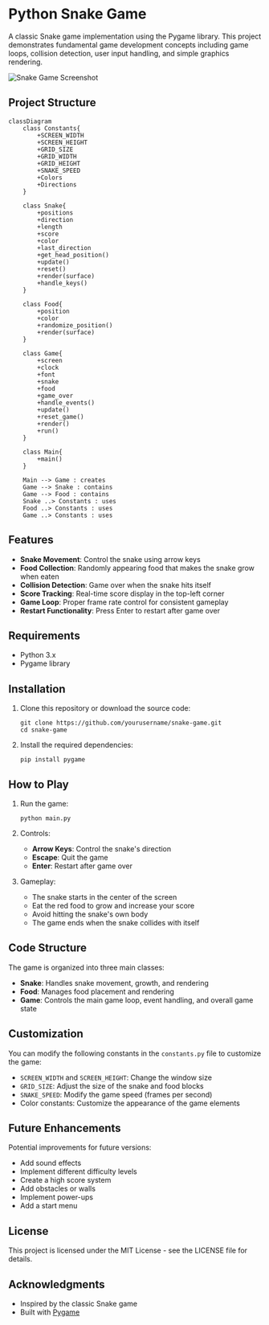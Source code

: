 # Python Snake Game

A classic Snake game implementation using the Pygame library. This project demonstrates fundamental game development concepts including game loops, collision detection, user input handling, and simple graphics rendering.

![Snake Game Screenshot](snake_game_screenshot.png)

## Project Structure

```mermaid
classDiagram
    class Constants{
        +SCREEN_WIDTH
        +SCREEN_HEIGHT
        +GRID_SIZE
        +GRID_WIDTH
        +GRID_HEIGHT
        +SNAKE_SPEED
        +Colors
        +Directions
    }
    
    class Snake{
        +positions
        +direction
        +length
        +score
        +color
        +last_direction
        +get_head_position()
        +update()
        +reset()
        +render(surface)
        +handle_keys()
    }
    
    class Food{
        +position
        +color
        +randomize_position()
        +render(surface)
    }
    
    class Game{
        +screen
        +clock
        +font
        +snake
        +food
        +game_over
        +handle_events()
        +update()
        +reset_game()
        +render()
        +run()
    }
    
    class Main{
        +main()
    }
    
    Main --> Game : creates
    Game --> Snake : contains
    Game --> Food : contains
    Snake ..> Constants : uses
    Food ..> Constants : uses
    Game ..> Constants : uses
```

## Features

- **Snake Movement**: Control the snake using arrow keys
- **Food Collection**: Randomly appearing food that makes the snake grow when eaten
- **Collision Detection**: Game over when the snake hits itself
- **Score Tracking**: Real-time score display in the top-left corner
- **Game Loop**: Proper frame rate control for consistent gameplay
- **Restart Functionality**: Press Enter to restart after game over

## Requirements

- Python 3.x
- Pygame library

## Installation

1. Clone this repository or download the source code:
   ```
   git clone https://github.com/yourusername/snake-game.git
   cd snake-game
   ```

2. Install the required dependencies:
   ```
   pip install pygame
   ```

## How to Play

1. Run the game:
   ```
   python main.py
   ```

2. Controls:
   - **Arrow Keys**: Control the snake's direction
   - **Escape**: Quit the game
   - **Enter**: Restart after game over

3. Gameplay:
   - The snake starts in the center of the screen
   - Eat the red food to grow and increase your score
   - Avoid hitting the snake's own body
   - The game ends when the snake collides with itself

## Code Structure

The game is organized into three main classes:

- **Snake**: Handles snake movement, growth, and rendering
- **Food**: Manages food placement and rendering
- **Game**: Controls the main game loop, event handling, and overall game state

## Customization

You can modify the following constants in the `constants.py` file to customize the game:

- `SCREEN_WIDTH` and `SCREEN_HEIGHT`: Change the window size
- `GRID_SIZE`: Adjust the size of the snake and food blocks
- `SNAKE_SPEED`: Modify the game speed (frames per second)
- Color constants: Customize the appearance of the game elements

## Future Enhancements

Potential improvements for future versions:

- Add sound effects
- Implement different difficulty levels
- Create a high score system
- Add obstacles or walls
- Implement power-ups
- Add a start menu

## License

This project is licensed under the MIT License - see the LICENSE file for details.

## Acknowledgments

- Inspired by the classic Snake game
- Built with [Pygame](https://www.pygame.org/)
